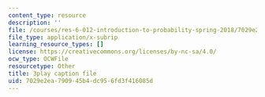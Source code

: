 ```yaml
---
content_type: resource
description: ''
file: /courses/res-6-012-introduction-to-probability-spring-2018/7029e2ea790945b4dc956fd3f416085d_nYe4OZVCnIs.srt
file_type: application/x-subrip
learning_resource_types: []
license: https://creativecommons.org/licenses/by-nc-sa/4.0/
ocw_type: OCWFile
resourcetype: Other
title: 3play caption file
uid: 7029e2ea-7909-45b4-dc95-6fd3f416085d
---
```

